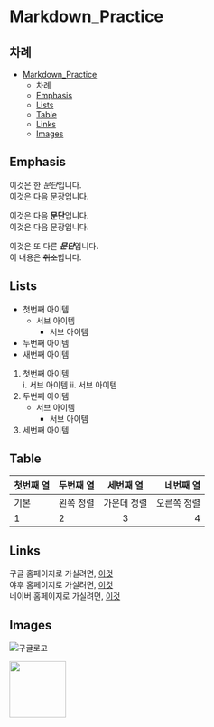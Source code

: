 # Markdown_Practice

## 차례

- [Markdown_Practice](#markdown_practice)
	- [차례](#차례)
	- [Emphasis](#emphasis)
	- [Lists](#lists)
	- [Table](#table)
	- [Links](#links)
	- [Images](#images)

## Emphasis

이것은 한 *문단*입니다.  
이것은 다음 문장입니다.

이것은 다음 **문단**입니다.  
이것은 다음 문장입니다.

이것은 또 다른 ***문단***입니다.  
이 내용은 ~~취소~~합니다.

## Lists

- 첫번째 아이템   
	- 서브 아이템  
		- 서브 아이템
- 두번째 아이템
- 새번째 아이템

1. 첫번째 아이템   
	i. 서브 아이템
	ii. 서브 아이템
2. 두번째 아이템   
	- 서브 아이템
        - 서브 아이템
3. 세번째 아이템

## Table

| 첫번째 열 | 두번째 열 | 세번째 열 | 네번째 열 |
| ---- | :---- | :----: | ----: |
| 기본 | 왼쪽 정렬 | 가운데 정렬 | 오른쪽 정렬 |
| 1 | 2 | 3 | 4 |

## Links

구글 홈페이지로 가실려면, [이것](https://www.google.com)  
야후 홈페이지로 가실려면, [이것](https://www.yahoo.co.jp)  
네이버 홈페이지로 가실려면, [이것](https://www.naver.com)

## Images

![구글로고](https://www.google.com/images/branding/googlelogo/1x/googlelogo_color_272x92dp.png "구글 이미지")

<img
src = "https://www.google.com/images/branding/googlelogo/1x/googlelogo_color_272x92dp.png" width = 100>